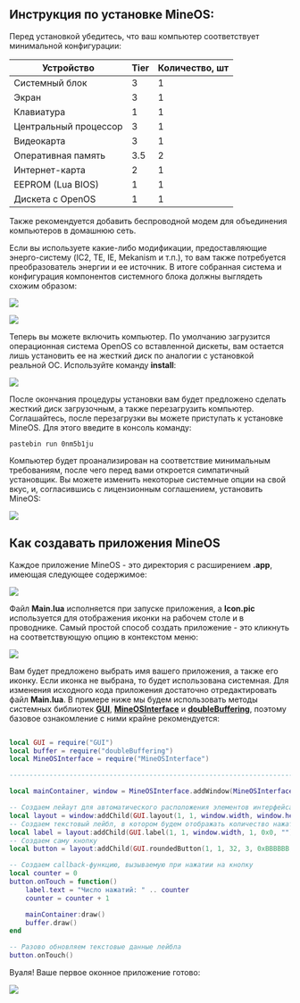 Инструкция по установке MineOS:
-----------------------------------------------------------

Перед установкой убедитесь, что ваш компьютер соответствует минимальной конфигурации:

| Устройство | Tier | Количество, шт |
| ----- | ----- | ----- |
| Системный блок | 3 | 1 |
| Экран | 3 | 1 |
| Клавиатура | 1 | 1 |
| Центральный процессор | 3 | 1 |
| Видеокарта | 3 | 1 |
| Оперативная память | 3.5 | 2 |
| Интернет-карта | 2 | 1 |
| EEPROM (Lua BIOS) | 1 | 1 |
| Дискета с OpenOS | 1 | 1 |

Также рекомендуется добавить беспроводной модем для объединения компьютеров в домашнюю сеть.

Если вы используете какие-либо модификации, предоставляющие энерго-систему (IC2, TE, IE, Mekanism и т.п.), то вам также потребуется преобразователь энергии и ее источник. В итоге собранная система и конфигурация компонентов системного блока должны выглядеть схожим образом:

![](https://i.imgur.com/5O5dDSQ.png?1)

![](https://i.imgur.com/fIAa6m8.png?1)

Теперь вы можете включить компьютер. По умолчанию загрузится операционная система OpenOS со вставленной дискеты, вам остается лишь установить ее на жесткий диск по аналогии с установкой реальной ОС. Используйте команду **install**:

![](https://i.imgur.com/lpwwQD4.png?1)

После окончания процедуры установки вам будет предложено сделать жесткий диск загрузочным, а также перезагрузить компьютер. Соглашайтесь, после перезагрузки вы можете приступать к установке MineOS. Для этого введите в консоль команду:

    pastebin run 0nm5b1ju

Компьютер будет проанализирован на соответствие минимальным требованиям, после чего перед вами откроется симпатичный установщик. Вы можете изменить некоторые системные опции на свой вкус, и, согласившись с лицензионным соглашением, установить MineOS:

![](https://i.imgur.com/tN9ua0J.gif)

Как создавать приложения MineOS
-----------------------------------------------------------

Каждое приложение MineOS - это директория с расширением **.app**, имеющая следующее содержимое:

![](https://i.imgur.com/o6uiNBJ.png)

Файл **Main.lua** исполняется при запуске приложения, а **Icon.pic** используется для отображения иконки на рабочем столе и в проводнике. Самый простой способ создать приложение - это кликнуть на соответствующую опцию в контекстом меню:

![](https://i.imgur.com/S16oFce.png)

Вам будет предложено выбрать имя вашего приложения, а также его иконку. Если иконка не выбрана, то будет использована системная. Для изменения исходного кода приложения достаточно отредактировать файл **Main.lua**. В примере ниже мы будем использовать методы системных библиотек **[GUI](https://github.com/IgorTimofeev/OpenComputers/blob/master/Documentation/GUI.md)**, **[MineOSInterface](https://github.com/IgorTimofeev/OpenComputers/blob/master/Documentation/MineOSInterface.md)** и **[doubleBuffering](https://github.com/IgorTimofeev/OpenComputers/blob/master/Documentation/doubleBuffering.md)**, поэтому базовое ознакомление с ними крайне рекомендуется:

```lua

local GUI = require("GUI")
local buffer = require("doubleBuffering")
local MineOSInterface = require("MineOSInterface")

------------------------------------------------------------------------------------------------------

local mainContainer, window = MineOSInterface.addWindow(MineOSInterface.filledWindow(1, 1, 88, 26, 0xF0F0F0))

-- Создаем лейаут для автоматического расположения элементов интерфейса
local layout = window:addChild(GUI.layout(1, 1, window.width, window.height, 1, 1))
-- Создаем текстовый лейбл, в котором будем отображать количество нажатий на кнопку
local label = layout:addChild(GUI.label(1, 1, window.width, 1, 0x0, "")):setAlignment(GUI.alignment.horizontal.center, GUI.alignment.vertical.top)
-- Создаем саму кнопку
local button = layout:addChild(GUI.roundedButton(1, 1, 32, 3, 0xBBBBBB, 0xFFFFFF, 0x999999, 0xFFFFFF, "Нажми на меня"))

-- Создаем callback-функцию, вызываемую при нажатии на кнопку
local counter = 0
button.onTouch = function()
	label.text = "Число нажатий: " .. counter
	counter = counter + 1

	mainContainer:draw()
	buffer.draw()
end

-- Разово обновляем текстовые данные лейбла
button.onTouch()
```

Вуаля! Ваше первое оконное приложение готово:

![](https://i.imgur.com/vNhLcbX.gif)
